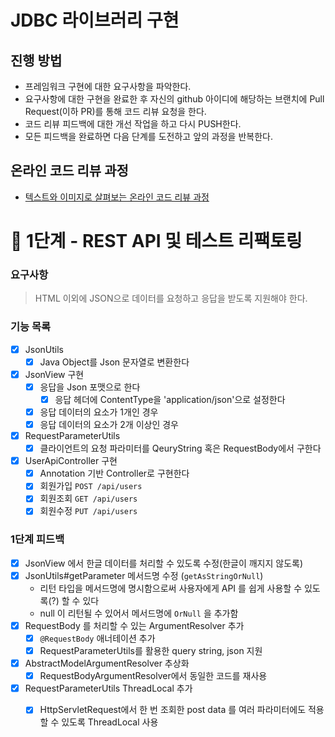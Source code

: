 # JDBC 라이브러리 구현
## 진행 방법
* 프레임워크 구현에 대한 요구사항을 파악한다.
* 요구사항에 대한 구현을 완료한 후 자신의 github 아이디에 해당하는 브랜치에 Pull Request(이하 PR)를 통해 코드 리뷰 요청을 한다.
* 코드 리뷰 피드백에 대한 개선 작업을 하고 다시 PUSH한다.
* 모든 피드백을 완료하면 다음 단계를 도전하고 앞의 과정을 반복한다.

## 온라인 코드 리뷰 과정
* [텍스트와 이미지로 살펴보는 온라인 코드 리뷰 과정](https://github.com/next-step/nextstep-docs/tree/master/codereview)

# 🚀 1단계 - REST API 및 테스트 리팩토링

### 요구사항
> HTML 이외에 JSON으로 데이터를 요청하고 응답을 받도록 지원해야 한다.

### 기능 목록
- [x] JsonUtils
  - [x] Java Object를 Json 문자열로 변환한다  
- [x] JsonView 구현
  - [x] 응답을 Json 포맷으로 한다
    - [x] 응답 헤더에 ContentType을 'application/json'으로 설정한다  
  - [x] 응답 데이터의 요소가 1개인 경우 
  - [x] 응답 데이터의 요소가 2개 이상인 경우 
- [x] RequestParameterUtils 
  - [x] 클라이언트의 요청 파라미터를 QeuryString 혹은 RequestBody에서 구한다
- [x] UserApiController 구현
  - [x] Annotation 기반 Controller로 구현한다
  - [x] 회원가입 `POST /api/users`
  - [x] 회원조회 `GET /api/users`
  - [x] 회원수정 `PUT /api/users`

### 1단계 피드백
- [x] JsonView 에서 한글 데이터를 처리할 수 있도록 수정(한글이 깨지지 않도록)
- [x] JsonUtils#getParameter 메서드명 수정 (`getAsStringOrNull`)
  - 리턴 타입을 메서드명에 명시함으로써 사용자에게 API 를 쉽게 사용할 수 있도록(?) 할 수 있다
  - null 이 리턴될 수 있어서 메서드명에 `OrNull` 을 추가함 
- [x] RequestBody 를 처리할 수 있는 ArgumentResolver 추가
  - [x] `@RequestBody` 애너테이션 추가
  - [x] RequestParameterUtils를 활용한 query string, json 지원 
- [x] AbstractModelArgumentResolver 추상화 
  - [x] RequestBodyArgumentResolver에서 동일한 코드를 재사용 
- [x] RequestParameterUtils ThreadLocal 추가 
  - [x] HttpServletRequest에서 한 번 조회한 post data 를 여러 파라미터에도 적용할 수 있도록 ThreadLocal 사용 

